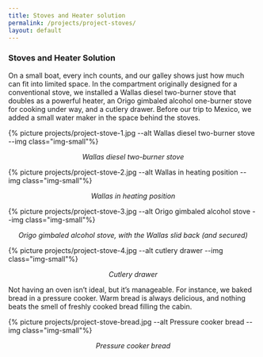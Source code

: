 ```yaml
---
title: Stoves and Heater solution
permalink: /projects/project-stoves/
layout: default
---
```


### Stoves and Heater Solution 

On a small boat, every inch counts, and our galley shows just how much can fit
into limited space. In the compartment originally designed for a conventional
stove, we installed a Wallas diesel two-burner stove that doubles as a
powerful heater, an Origo gimbaled alcohol one-burner stove for cooking under
way, and a cutlery drawer. Before our trip to Mexico, we added a small
water maker in the space behind the stoves.

{% picture projects/project-stove-1.jpg --alt Wallas diesel two-burner stove --img class="img-small"%}
<p style="text-align: center; font-style: italic;">
  Wallas diesel two-burner stove
</p>

{% picture projects/project-stove-2.jpg --alt Wallas in heating position --img class="img-small"%}
<p style="text-align: center; font-style: italic;">
  Wallas in heating position
</p>

{% picture projects/project-stove-3.jpg --alt Origo gimbaled alcohol stove --img class="img-small"%}
<p style="text-align: center; font-style: italic;">
  Origo gimbaled alcohol stove, with the Wallas slid back (and secured)
</p>

{% picture projects/project-stove-4.jpg --alt cutlery drawer --img class="img-small"%}
<p style="text-align: center; font-style: italic;">
  Cutlery drawer
</p>

Not having an oven isn’t ideal, but it’s manageable. For instance, we baked
bread in a pressure cooker. Warm bread is always delicious, and nothing beats
the smell of freshly cooked bread filling the cabin.

{% picture projects/project-stove-bread.jpg --alt Pressure cooker bread --img class="img-small"%}
<p style="text-align: center; font-style: italic;">
  Pressure cooker bread
</p>